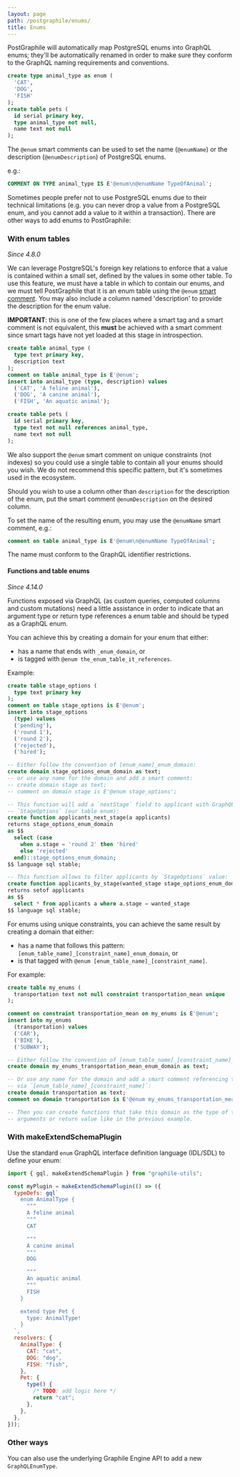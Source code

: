 ```yaml
---
layout: page
path: /postgraphile/enums/
title: Enums
---
```


PostGraphile will automatically map PostgreSQL enums into GraphQL enums; they'll
be automatically renamed in order to make sure they conform to the GraphQL
naming requirements and conventions.

```sql
create type animal_type as enum (
  'CAT',
  'DOG',
  'FISH'
);
create table pets (
  id serial primary key,
  type animal_type not null,
  name text not null
);
```

The `@enum` smart comments can be used to set the name (`@enumName`) or the
description (`@enumDescription`) of PostgreSQL enums.

e.g.:

```sql
COMMENT ON TYPE animal_type IS E'@enum\n@enumName TypeOfAnimal';
```

Sometimes people prefer not to use PostgreSQL enums due to their technical
limitations (e.g. you can never drop a value from a PostgreSQL enum, and you
cannot add a value to it within a transaction). There are other ways to add
enums to PostGraphile:

### With enum tables

_Since 4.8.0_

We can leverage PostgreSQL's foreign key relations to enforce that a value is
contained within a small set, defined by the values in some other table. To use
this feature, we must have a table in which to contain our enums, and we must
tell PostGraphile that it is an enum table using the `@enum`
[smart comment](./smart-comments/). You may also include a column named
'description' to provide the description for the enum value.

**IMPORTANT**: this is one of the few places where a smart tag and a smart
comment is not equivalent, this **must** be achieved with a smart comment since
smart tags have not yet loaded at this stage in introspection.

```sql
create table animal_type (
  type text primary key,
  description text
);
comment on table animal_type is E'@enum';
insert into animal_type (type, description) values
  ('CAT', 'A feline animal'),
  ('DOG', 'A canine animal'),
  ('FISH', 'An aquatic animal');

create table pets (
  id serial primary key,
  type text not null references animal_type,
  name text not null
);
```

We also support the `@enum` smart comment on unique constraints (not indexes) so
you could use a single table to contain all your enums should you wish. We do
not recommend this specific pattern, but it's sometimes used in the ecosystem.

Should you wish to use a column other than `description` for the description of
the enum, put the smart comment `@enumDescription` on the desired column.

To set the name of the resulting enum, you may use the `@enumName` smart
comment, e.g.:

```sql
comment on table animal_type is E'@enum\n@enumName TypeOfAnimal';
```

The name must conform to the GraphQL identifier restrictions.

#### Functions and table enums

_Since 4.14.0_

Functions exposed via GraphQL (as custom queries, computed columns and custom
mutations) need a little assistance in order to indicate that an argument type
or return type references a enum table and should be typed as a GraphQL enum.

You can achieve this by creating a domain for your enum that either:

- has a name that ends with `_enum_domain`, or
- is tagged with `@enum the_enum_table_it_references`.

Example:

```sql
create table stage_options (
  type text primary key
);
comment on table stage_options is E'@enum';
insert into stage_options
  (type) values
  ('pending'),
  ('round 1'),
  ('round 2'),
  ('rejected'),
  ('hired');

-- Either follow the convention of [enum_name]_enum_domain:
create domain stage_options_enum_domain as text;
-- or use any name for the domain and add a smart comment:
-- create domain stage as text;
-- comment on domain stage is E'@enum stage_options';

-- This function will add a `nextStage` field to applicant with GraphQL type
-- `StageOptions` (our table enum):
create function applicants_next_stage(a applicants)
returns stage_options_enum_domain
as $$
  select (case
    when a.stage = 'round 2' then 'hired'
    else 'rejected'
  end)::stage_options_enum_domain;
$$ language sql stable;

-- This function allows to filter applicants by `StageOptions` value:
create function applicants_by_stage(wanted_stage stage_options_enum_domain)
returns setof applicants
as $$
  select * from applicants a where a.stage = wanted_stage
$$ language sql stable;
```

For enums using unique constraints, you can achieve the same result by creating
a domain that either:

- has a name that follows this pattern:
  `[enum_table_name]_[constraint_name]_enum_domain`, or
- is that tagged with `@enum [enum_table_name]_[constraint_name]`.

For example:

```sql
create table my_enums (
  transportation text not null constraint transportation_mean unique
);

comment on constraint transportation_mean on my_enums is E'@enum';
insert into my_enums
  (transportation) values
  ('CAR'),
  ('BIKE'),
  ('SUBWAY');

-- Either follow the convention of [enum_table_name]_[constraint_name]_enum_domain:
create domain my_enums_transportation_mean_enum_domain as text;

-- Or use any name for the domain and add a smart comment referencing the enum
-- via `[enum_table_name]_[constraint_name]`:
create domain transportation as text;
comment on domain transportation is E'@enum my_enums_transportation_mean';

-- Then you can create functions that take this domain as the type of their
-- arguments or return value like in the previous example.
```

### With makeExtendSchemaPlugin

Use the standard `enum` GraphQL interface definition language (IDL/SDL) to
define your enum:

```js
import { gql, makeExtendSchemaPlugin } from "graphile-utils";

const myPlugin = makeExtendSchemaPlugin(() => ({
  typeDefs: gql`
    enum AnimalType {
      """
      A feline animal
      """
      CAT

      """
      A canine animal
      """
      DOG

      """
      An aquatic animal
      """
      FISH
    }

    extend type Pet {
      type: AnimalType!
    }
  `,
  resolvers: {
    AnimalType: {
      CAT: "cat",
      DOG: "dog",
      FISH: "fish",
    },
    Pet: {
      type() {
        /* TODO: add logic here */
        return "cat";
      },
    },
  },
}));
```

### Other ways

You can also use the underlying Graphile Engine API to add a new
`GraphQLEnumType`.

